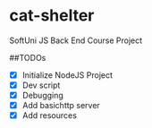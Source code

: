 # cat-shelter
SoftUni JS Back End Course Project

##TODOs
- [x] Initialize NodeJS Project
- [x] Dev script
- [x] Debugging
- [x] Add basichttp server
- [x] Add resources